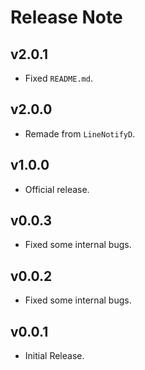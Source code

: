 # Release Note

## v2.0.1

- Fixed `README.md`.

## v2.0.0

- Remade from `LineNotifyD`.

## v1.0.0

- Official release.

## v0.0.3

- Fixed some internal bugs.

## v0.0.2

- Fixed some internal bugs.

## v0.0.1

- Initial Release.

